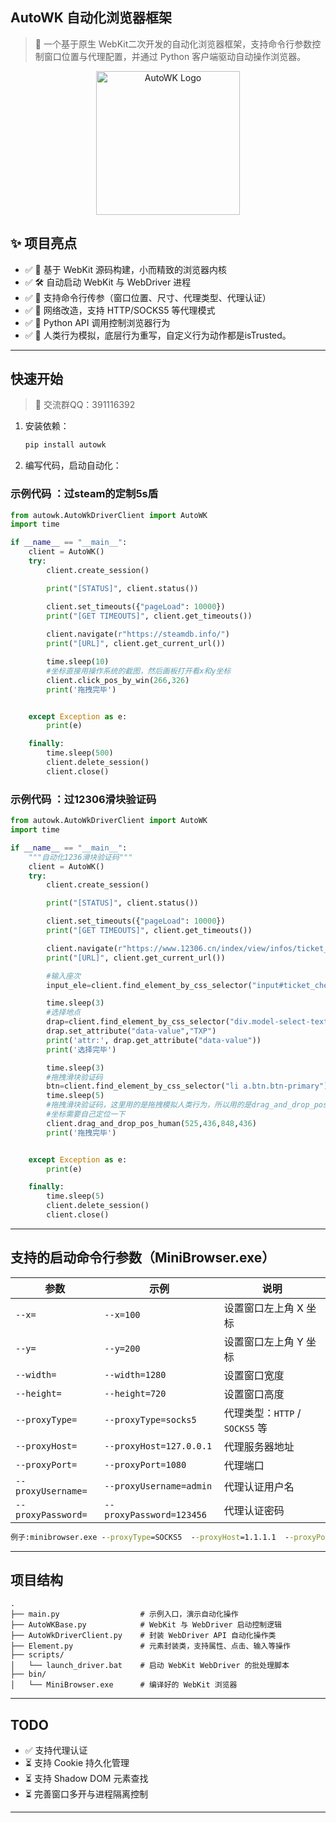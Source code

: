 ## AutoWK 自动化浏览器框架
> 🚀 一个基于原生 WebKit二次开发的自动化浏览器框架，支持命令行参数控制窗口位置与代理配置，并通过 Python 客户端驱动自动操作浏览器。
<p align="center">
  <img src="icon.png" alt="AutoWK Logo" width="230">
</p>

## ✨ 项目亮点

- ✅ 🧠 基于 WebKit 源码构建，小而精致的浏览器内核
- ✅ 🛠️ 自动启动 WebKit 与 WebDriver 进程
- ✅ 📜 支持命令行传参（窗口位置、尺寸、代理类型、代理认证）
- ✅ 💪 网络改造，支持 HTTP/SOCKS5 等代理模式
- ✅ 📏 Python API 调用控制浏览器行为
- ✅ 🧪 人类行为模拟，底层行为重写，自定义行为动作都是isTrusted。
---


## 快速开始
> 🚀 交流群QQ：391116392
1. 安装依赖：

   ```bash
   pip install autowk
   ```

2. 编写代码，启动自动化：

### 示例代码 ：过steam的定制5s盾
```python
from autowk.AutoWkDriverClient import AutoWK
import time

if __name__ == "__main__":
    client = AutoWK()
    try:
        client.create_session()

        print("[STATUS]", client.status())

        client.set_timeouts({"pageLoad": 10000})
        print("[GET TIMEOUTS]", client.get_timeouts())
        
        client.navigate(r"https://steamdb.info/")
        print("[URL]", client.get_current_url())

        time.sleep(10)
        #坐标直接用操作系统的截图，然后画板打开看x和y坐标
        client.click_pos_by_win(266,326)
        print('拖拽完毕')


    except Exception as e:
        print(e)

    finally:
        time.sleep(500)
        client.delete_session()
        client.close()
```
### 示例代码 ：过12306滑块验证码
```python
from autowk.AutoWkDriverClient import AutoWK
import time

if __name__ == "__main__":
    """自动化1236滑块验证码"""
    client = AutoWK()
    try:
        client.create_session()

        print("[STATUS]", client.status())

        client.set_timeouts({"pageLoad": 10000})
        print("[GET TIMEOUTS]", client.get_timeouts())

        client.navigate(r"https://www.12306.cn/index/view/infos/ticket_check.html")
        print("[URL]", client.get_current_url())

        #输入座次
        input_ele=client.find_element_by_css_selector("input#ticket_check_trainNum").input("1462")

        time.sleep(3)
        #选择地点
        drap=client.find_element_by_css_selector("div.model-select-text")
        drap.set_attribute("data-value","TXP")
        print('attr:', drap.get_attribute("data-value"))
        print('选择完毕')

        time.sleep(3)
        #拖拽滑块验证码
        btn=client.find_element_by_css_selector("li a.btn.btn-primary").click()
        time.sleep(5)
        #拖拽滑块验证码，这里用的是拖拽模拟人类行为，所以用的是drag_and_drop_pos_human方法
        #坐标需要自己定位一下
        client.drag_and_drop_pos_human(525,436,848,436)
        print('拖拽完毕')


    except Exception as e:
        print(e)

    finally:
        time.sleep(5)
        client.delete_session()
        client.close()
```

---

## 支持的启动命令行参数（MiniBrowser.exe）

| 参数               | 示例                            | 说明                       |
|--------------------|----------------------------------|--------------------------|
| `--x=`             | `--x=100`                        | 设置窗口左上角 X 坐标             |
| `--y=`             | `--y=200`                        | 设置窗口左上角 Y 坐标             |
| `--width=`         | `--width=1280`                   | 设置窗口宽度                   |
| `--height=`        | `--height=720`                   | 设置窗口高度                   |
| `--proxyType=`     | `--proxyType=socks5`             | 代理类型：`HTTP` / `SOCKS5` 等 |
| `--proxyHost=`     | `--proxyHost=127.0.0.1`          | 代理服务器地址                  |
| `--proxyPort=`     | `--proxyPort=1080`               | 代理端口                     |
| `--proxyUsername=` | `--proxyUsername=admin`          | 代理认证用户名                  |
| `--proxyPassword=` | `--proxyPassword=123456`         | 代理认证密码                   |
```cmd
例子:minibrowser.exe --proxyType=SOCKS5  --proxyHost=1.1.1.1  --proxyPort=1000 --proxyUsername=ruyi  --proxyPassword=wifi --x=500 --y=100  --width=500 --height=500 
```
---

## 项目结构

```
.
├── main.py                  # 示例入口，演示自动化操作
├── AutoWKBase.py            # WebKit 与 WebDriver 启动控制逻辑
├── AutoWkDriverClient.py    # 封装 WebDriver API 自动化操作类
├── Element.py               # 元素封装类，支持属性、点击、输入等操作
├── scripts/
│   └── launch_driver.bat    # 启动 WebKit WebDriver 的批处理脚本
├── bin/
│   └── MiniBrowser.exe      # 编译好的 WebKit 浏览器
```


---

## TODO

- ✅ 支持代理认证
- ⏳ 支持 Cookie 持久化管理
- ⏳ 支持 Shadow DOM 元素查找
- ⏳ 完善窗口多开与进程隔离控制

---
